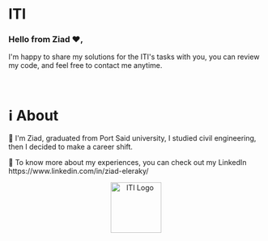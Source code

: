# ITI   
        
<h3>Hello from Ziad ❤️,</h3>
  
I'm happy to share my solutions for the ITI's tasks with you, you can review my code, and feel free to contact me anytime.

<br>
 
<h1>ℹ️ About</h1>
<p>📌 I'm Ziad, graduated from Port Said university, I studied civil engineering, then I decided to make a career shift.</p>
<p>📌 To know more about my experiences, you can check out my LinkedIn https://www.linkedin.com/in/ziad-eleraky/</p>


<div align="center"><img src="https://www.iti.gov.eg/assets/images/iti-logo.png" alt="ITI Logo" width="100" /></div>
